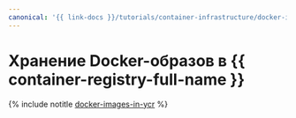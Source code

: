 ```yaml
---
canonical: '{{ link-docs }}/tutorials/container-infrastructure/docker-images-in-ycr'
---
```


# Хранение Docker-образов в {{ container-registry-full-name }}

{% include notitle [docker-images-in-ycr](../../_tutorials/containers/docker-images-in-ycr.md) %}
